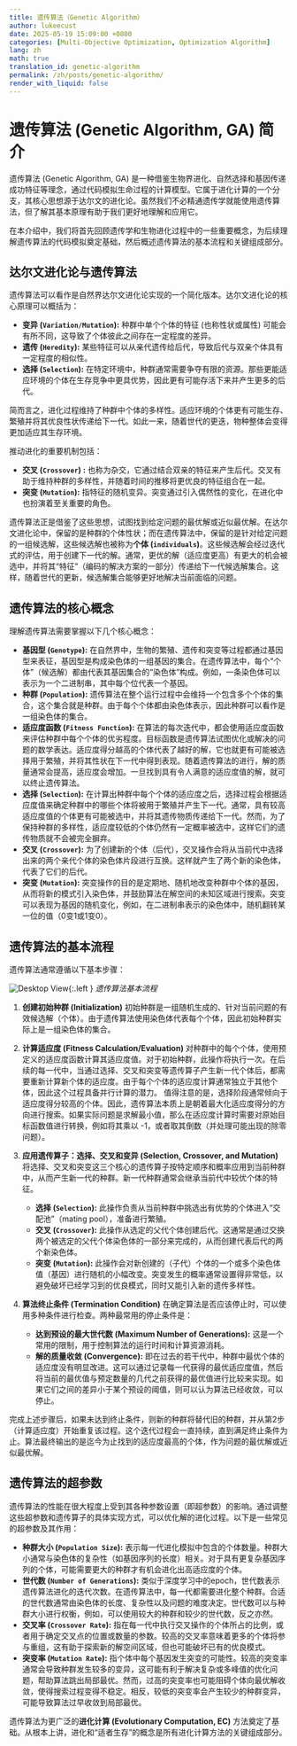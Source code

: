 ```yaml
---
title: 遗传算法（Genetic Algorithm）
author: lukeecust
date: 2025-05-19 15:09:00 +0800
categories: [Multi-Objective Optimization, Optimization Algorithm]
lang: zh
math: true
translation_id: genetic-algorithm
permalink: /zh/posts/genetic-algorithm/
render_with_liquid: false
---
```


# 遗传算法 (Genetic Algorithm, GA) 简介

遗传算法 (Genetic Algorithm, GA) 是一种借鉴生物界进化、自然选择和基因传递成功特征等理念，通过代码模拟生命过程的计算模型。它属于进化计算的一个分支，其核心思想源于达尔文的进化论。虽然我们不必精通遗传学就能使用遗传算法，但了解其基本原理有助于我们更好地理解和应用它。

在本介绍中，我们将首先回顾遗传学和生物进化过程中的一些重要概念，为后续理解遗传算法的代码模拟奠定基础，然后概述遗传算法的基本流程和关键组成部分。

## 达尔文进化论与遗传算法

遗传算法可以看作是自然界达尔文进化论实现的一个简化版本。达尔文进化论的核心原理可以概括为：

*   **变异 (`Variation/Mutation`):** 种群中单个个体的特征 (也称性状或属性) 可能会有所不同，这导致了个体彼此之间存在一定程度的差异。
*   **遗传 (`Heredity`):** 某些特征可以从亲代遗传给后代，导致后代与双亲个体具有一定程度的相似性。
*   **选择 (`Selection`):** 在特定环境中，种群通常需要争夺有限的资源。那些更能适应环境的个体在生存竞争中更具优势，因此更有可能存活下来并产生更多的后代。

简而言之，进化过程维持了种群中个体的多样性。适应环境的个体更有可能生存、繁殖并将其优良性状传递给下一代。如此一来，随着世代的更迭，物种整体会变得更加适应其生存环境。

推动进化的重要机制包括：

*   **交叉 (`Crossover`) :** 也称为杂交，它通过结合双亲的特征来产生后代。交叉有助于维持种群的多样性，并随着时间的推移将更优良的特征组合在一起。
*   **突变 (`Mutation`):** 指特征的随机变异。突变通过引入偶然性的变化，在进化中也扮演着至关重要的角色。

遗传算法正是借鉴了这些思想，试图找到给定问题的最优解或近似最优解。在达尔文进化论中，保留的是种群的个体性状；而在遗传算法中，保留的是针对给定问题的一组候选解，这些候选解也被称为**个体 (`individuals`)**。这些候选解会经过迭代式的评估，用于创建下一代的解。通常，更优的解（适应度更高）有更大的机会被选中，并将其“特征”（编码的解决方案的一部分）传递给下一代候选解集合。这样，随着世代的更新，候选解集合能够更好地解决当前面临的问题。

## 遗传算法的核心概念

理解遗传算法需要掌握以下几个核心概念：

*   **基因型 (`Genotype`):** 在自然界中，生物的繁殖、遗传和突变等过程都通过基因型来表征，基因型是构成染色体的一组基因的集合。在遗传算法中，每个“个体”（候选解）都由代表其基因集合的“染色体”构成。例如，一条染色体可以表示为一个二进制串，其中每个位代表一个基因。
*   **种群 (`Population`):** 遗传算法在整个运行过程中会维持一个包含多个个体的集合，这个集合就是种群。由于每个个体都由染色体表示，因此种群可以看作是一组染色体的集合。
*   **适应度函数 (`Fitness Function`):** 在算法的每次迭代中，都会使用适应度函数来评估种群中每个个体的优劣程度。目标函数是遗传算法试图优化或解决的问题的数学表达。适应度得分越高的个体代表了越好的解，它也就更有可能被选择用于繁殖，并将其性状在下一代中得到表现。随着遗传算法的进行，解的质量通常会提高，适应度会增加。一旦找到具有令人满意的适应度值的解，就可以终止遗传算法。
*   **选择 (`Selection`):** 在计算出种群中每个个体的适应度之后，选择过程会根据适应度值来确定种群中的哪些个体将被用于繁殖并产生下一代。通常，具有较高适应度值的个体更有可能被选中，并将其遗传物质传递给下一代。然而，为了保持种群的多样性，适应度较低的个体仍然有一定概率被选中，这样它们的遗传物质就不会被完全摒弃。
*   **交叉 (`Crossover`):** 为了创建新的个体（后代），交叉操作会将从当前代中选择出来的两个亲代个体的染色体片段进行互换。这样就产生了两个新的染色体，代表了它们的后代。
*   **突变 (`Mutation`):** 突变操作的目的是定期地、随机地改变种群中个体的基因，从而将新的模式引入染色体，并鼓励算法在解空间的未知区域进行搜索。突变可以表现为基因的随机变化，例如，在二进制串表示的染色体中，随机翻转某一位的值（0变1或1变0）。

## 遗传算法的基本流程

遗传算法通常遵循以下基本步骤：

![Desktop View](/assets/images/2025-05-19-genetic-algorithm/basic-flow-of-a-genetic-algorithm.png){:.left }
_遗传算法基本流程_

1.  **创建初始种群 (Initialization)**
    初始种群是一组随机生成的、针对当前问题的有效候选解（个体）。由于遗传算法使用染色体代表每个个体，因此初始种群实际上是一组染色体的集合。

2.  **计算适应度 (Fitness Calculation/Evaluation)**
    对种群中的每个个体，使用预定义的适应度函数计算其适应度值。对于初始种群，此操作将执行一次。在后续的每一代中，当通过选择、交叉和突变等遗传算子产生新一代个体后，都需要重新计算新个体的适应度。由于每个个体的适应度计算通常独立于其他个体，因此这个过程具备并行计算的潜力。
    值得注意的是，选择阶段通常倾向于适应度得分较高的个体。因此，遗传算法本质上是朝着最大化适应度得分的方向进行搜索。如果实际问题是求解最小值，那么在适应度计算时需要对原始目标函数值进行转换，例如将其乘以 -1，或者取其倒数（并处理可能出现的除零问题）。

3.  **应用遗传算子：选择、交叉和变异 (Selection, Crossover, and Mutation)**
    将选择、交叉和突变这三个核心的遗传算子按特定顺序和概率应用到当前种群中，从而产生新一代的种群。新一代种群通常会继承当前代中较优个体的特征。
    *   **选择 (`Selection`):** 此操作负责从当前种群中挑选出有优势的个体进入“交配池”（mating pool），准备进行繁殖。
    *   **交叉 (`Crossover`):** 此操作从选定的父代个体创建后代。这通常是通过交换两个被选定的父代个体染色体的一部分来完成的，从而创建代表后代的两个新染色体。
    *   **突变 (`Mutation`):** 此操作会对新创建的（子代）个体的一个或多个染色体值（基因）进行随机的小幅改变。突变发生的概率通常设置得非常低，以避免破坏已经学习到的优良模式，同时又能引入新的遗传多样性。

4.  **算法终止条件 (Termination Condition)**
    在确定算法是否应该停止时，可以使用多种条件进行检查。两种最常用的停止条件是：
    *   **达到预设的最大世代数 (Maximum Number of Generations):** 这是一个常用的限制，用于控制算法的运行时间和计算资源消耗。
    *   **解的质量收敛 (Convergence):** 即在过去的若干代中，种群中最优个体的适应度没有明显改进。这可以通过记录每一代获得的最优适应度值，然后将当前的最优值与预定数量的几代之前获得的最优值进行比较来实现。如果它们之间的差异小于某个预设的阈值，则可以认为算法已经收敛，可以停止。

完成上述步骤后，如果未达到终止条件，则新的种群将替代旧的种群，并从第2步（计算适应度）开始重复该过程。这个迭代过程会一直持续，直到满足终止条件为止。算法最终输出的是迄今为止找到的适应度最高的个体，作为问题的最优解或近似最优解。


## 遗传算法的超参数

遗传算法的性能在很大程度上受到其各种参数设置（即超参数）的影响。通过调整这些超参数和遗传算子的具体实现方式，可以优化解的进化过程。以下是一些常见的超参数及其作用：

*   **种群大小 (`Population Size`):** 表示每一代进化模拟中包含的个体数量。种群大小通常与染色体的复杂性（如基因序列的长度）相关。对于具有更复杂基因序列的个体，可能需要更大的种群才有机会进化出高适应度的个体。
*   **世代数 (`Number of Generations`):** 类似于深度学习中的epoch，世代数表示遗传算法进化的迭代次数。在遗传算法中，每一代都需要进化整个种群。合适的世代数通常由染色体的长度、复杂性以及问题的难度决定。世代数可以与种群大小进行权衡，例如，可以使用较大的种群和较少的世代数，反之亦然。
*   **交叉率 (`Crossover Rate`):** 指在每一代中执行交叉操作的个体所占的比例，或者用于确定交叉点的位置或数量的参数。较高的交叉率意味着更多的个体将参与重组，这有助于探索新的解空间区域，但也可能破坏已有的优良模式。
*   **突变率 (`Mutation Rate`):** 指个体中每个基因发生突变的可能性。较高的突变率通常会导致种群发生较多的变异，这可能有利于解决复杂或多峰值的优化问题，帮助算法跳出局部最优。然而，过高的突变率也可能阻碍个体向最优解收敛，使得搜索过程变得不稳定。相反，较低的突变率会产生较少的种群变异，可能导致算法过早收敛到局部最优。


遗传算法为更广泛的**进化计算 (Evolutionary Computation, EC)** 方法奠定了基础。从根本上讲，进化和“适者生存”的概念是所有进化计算方法的关键组成部分。